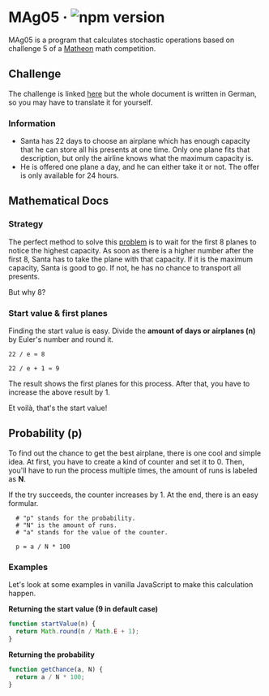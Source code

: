 # MAg05 &middot; ![npm version](https://img.shields.io/npm/v/electron.svg)
MAg05 is a program that calculates stochastic operations based on challenge 5 of a [Matheon](https://www.matheon.de/index.php?&lang=en) math competition.


## Challenge
The challenge is linked [here](https://github.com/SamderJK/MAg05/blob/v1.0.1/airplane.pdf) but the whole document is written in German, so you may have to translate it for yourself.

### Information
* Santa has 22 days to choose an airplane which has enough capacity that he can store all his presents at one time. Only one plane fits that description, but only the airline knows what the maximum capacity is.
* He is offered one plane a day, and he can either take it or not. The offer is only available for 24 hours.

## Mathematical Docs
### Strategy
The perfect method to solve this [problem](https://github.com/SamderJK/MAg05/blob/v1.0.1/README.md#challenge) is to wait for the first 8 planes to notice the highest capacity. As soon as there is a higher number after the first 8, Santa has to take the plane with that capacity.
If it is the maximum capacity, Santa is good to go. If not, he has no chance to transport all presents.

But why 8?

### Start value & first planes
Finding the start value is easy. Divide the **amount of days or airplanes (n)** by Euler's number and round it.

```
22 / e ≈ 8

22 / e + 1 ≈ 9
```

The result shows the first planes for this process.
After that, you have to increase the above result by 1.

Et voilà, that's the start value!

## Probability (p)
To find out the chance to get the best airplane, there is one cool and simple idea. At first, you have to create a kind of counter and set it to 0.
Then, you'll have to run the process multiple times, the amount of runs is labeled as **N**.

If the try succeeds, the counter increases by 1. At the end, there is an easy formular.
```
  # "p" stands for the probability.
  # "N" is the amount of runs.
  # "a" stands for the value of the counter.

  p = a / N * 100
```

### Examples
Let's look at some examples in vanilla JavaScript to make this calculation happen.

**Returning the start value (9 in default case)**
```js
function startValue(n) {
  return Math.round(n / Math.E + 1);
}
```

**Returning the probability**
```js
function getChance(a, N) {
  return a / N * 100;
}
```

